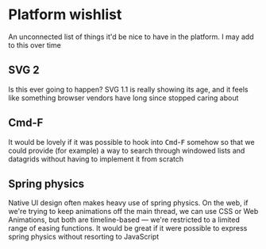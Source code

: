 # Platform wishlist

An unconnected list of things it'd be nice to have in the platform. I may add to this over time

## SVG 2

Is this ever going to happen? SVG 1.1 is really showing its age, and it feels like something browser vendors have long since stopped caring about

## Cmd-F

It would be lovely if it was possible to hook into <kbd>Cmd</kbd>-<kbd>F</kbd> somehow so that we could provide (for example) a way to search through windowed lists and datagrids without having to implement it from scratch

## Spring physics

Native UI design often makes heavy use of spring physics. On the web, if we're trying to keep animations off the main thread, we can use CSS or Web Animations, but both are timeline-based — we're restricted to a limited range of easing functions. It would be great if it were possible to express spring physics without resorting to JavaScript